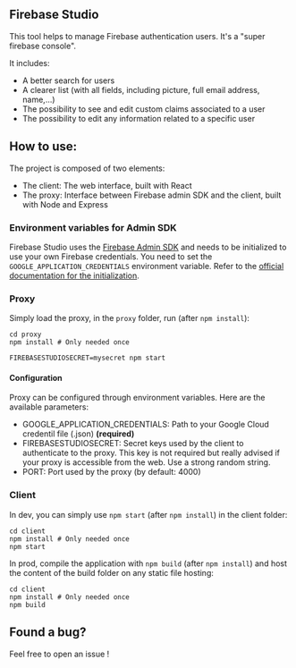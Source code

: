 ## Firebase Studio

This tool helps to manage Firebase authentication users. It's a "super firebase console".

It includes:

- A better search for users
- A clearer list (with all fields, including picture, full email address, name,...)
- The possibility to see and edit custom claims associated to a user
- The possibility to edit any information related to a specific user

## How to use:

The project is composed of two elements:
- The client: The web interface, built with React
- The proxy: Interface between Firebase admin SDK and the client, built with Node and Express

### Environment variables for Admin SDK

Firebase Studio uses the [Firebase Admin SDK](https://firebase.google.com/docs/admin/setup) and needs to be initialized to use your own Firebase credentials.
You need to set the `GOOGLE_APPLICATION_CREDENTIALS` environment variable. Refer to the [official documentation for the initialization](https://firebase.google.com/docs/admin/setup#initialize-sdk).

### Proxy

Simply load the proxy, in the `proxy` folder, run (after `npm install`):
```
cd proxy
npm install # Only needed once

FIREBASESTUDIOSECRET=mysecret npm start
```

#### Configuration
Proxy can be configured through environment variables. Here are the available parameters:

- GOOGLE_APPLICATION_CREDENTIALS: Path to your Google Cloud credentil file (.json) **(required)**
- FIREBASESTUDIOSECRET: Secret keys used by the client to authenticate to the proxy. This key is not required but really advised if your proxy is accessible from the web. Use a strong random string.
- PORT: Port used by the proxy (by default: 4000)

### Client

In dev, you can simply use `npm start` (after `npm install`) in the client folder:
```
cd client
npm install # Only needed once
npm start
```

In prod, compile the application with `npm build` (after `npm install`) and host the content of the build folder on any static file hosting:
```
cd client
npm install # Only needed once
npm build
```

## Found a bug?

Feel free to open an issue !
